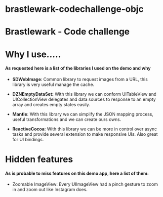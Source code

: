 # brastlewark-codechallenge-objc

# Brastlewark - Code challenge

# Why I use.....

#### As requested here is a list of the libraries I used on the demo and why

* **SDWebImage**: Common library to request images from a URL, this library is very useful manage the cache.

* **DZNEmptyDataSet:** With this library we can conform UITableView and UICollectionView delegates and data sources to response to an empty array and creates empty states easily.

* **Mantle:** With this library we can simplify the JSON mapping process, useful transformations and we can create ours owns.

* **ReactiveCocoa:** With this library we can be more in control over async tasks and provide several extension to make responsive UIs. Also great for UI bindings.


# Hidden features 
#### As is probable to miss features on this demo app, here a list of them:

* Zoomable ImageView: Every UIImageView had a pinch gesture to zoom in and zoom out like Instagram does.